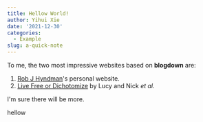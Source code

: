 ```yaml
---
title: Hellow World!
author: Yihui Xie
date: '2021-12-30'
categories:
  - Example
slug: a-quick-note
---
```


To me, the two most impressive websites based on **blogdown** are:

1. [Rob J Hyndman](https://robjhyndman.com)'s personal website.
2. [Live Free or Dichotomize](http://livefreeordichotomize.com) by Lucy and Nick _et al_.

I'm sure there will be more.

hellow
